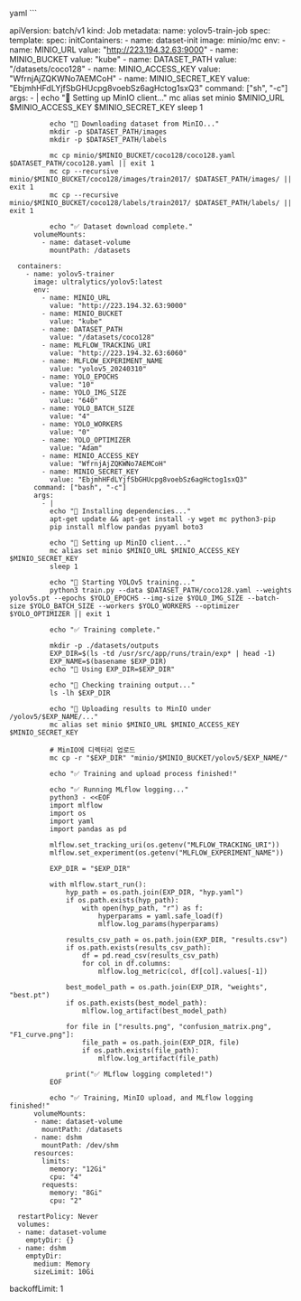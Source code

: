 yaml ```


apiVersion: batch/v1
kind: Job
metadata:
  name: yolov5-train-job
spec:
  template:
    spec:
      initContainers:
        - name: dataset-init
          image: minio/mc
          env:
            - name: MINIO_URL
              value: "http://223.194.32.63:9000"
            - name: MINIO_BUCKET
              value: "kube"
            - name: DATASET_PATH
              value: "/datasets/coco128"
            - name: MINIO_ACCESS_KEY
              value: "WfrnjAjZQKWNo7AEMCoH"
            - name: MINIO_SECRET_KEY
              value: "EbjmhHFdLYjfSbGHUcpg8voebSz6agHctog1sxQ3"
          command: ["sh", "-c"]
          args:
            - |
              echo "🔧 Setting up MinIO client..."
              mc alias set minio $MINIO_URL $MINIO_ACCESS_KEY $MINIO_SECRET_KEY
              sleep 1

              echo "📂 Downloading dataset from MinIO..."
              mkdir -p $DATASET_PATH/images
              mkdir -p $DATASET_PATH/labels

              mc cp minio/$MINIO_BUCKET/coco128/coco128.yaml $DATASET_PATH/coco128.yaml || exit 1
              mc cp --recursive minio/$MINIO_BUCKET/coco128/images/train2017/ $DATASET_PATH/images/ || exit 1
              mc cp --recursive minio/$MINIO_BUCKET/coco128/labels/train2017/ $DATASET_PATH/labels/ || exit 1

              echo "✅ Dataset download complete."
          volumeMounts:
            - name: dataset-volume
              mountPath: /datasets

      containers:
        - name: yolov5-trainer
          image: ultralytics/yolov5:latest
          env:
            - name: MINIO_URL
              value: "http://223.194.32.63:9000"
            - name: MINIO_BUCKET
              value: "kube"
            - name: DATASET_PATH
              value: "/datasets/coco128"
            - name: MLFLOW_TRACKING_URI
              value: "http://223.194.32.63:6060"
            - name: MLFLOW_EXPERIMENT_NAME
              value: "yolov5_20240310"
            - name: YOLO_EPOCHS
              value: "10"
            - name: YOLO_IMG_SIZE
              value: "640"
            - name: YOLO_BATCH_SIZE
              value: "4"
            - name: YOLO_WORKERS
              value: "0"
            - name: YOLO_OPTIMIZER
              value: "Adam"
            - name: MINIO_ACCESS_KEY
              value: "WfrnjAjZQKWNo7AEMCoH"
            - name: MINIO_SECRET_KEY
              value: "EbjmhHFdLYjfSbGHUcpg8voebSz6agHctog1sxQ3"
          command: ["bash", "-c"]
          args:
            - |
              echo "🚀 Installing dependencies..."
              apt-get update && apt-get install -y wget mc python3-pip
              pip install mlflow pandas pyyaml boto3

              echo "🚀 Setting up MinIO client..."
              mc alias set minio $MINIO_URL $MINIO_ACCESS_KEY $MINIO_SECRET_KEY
              sleep 1

              echo "🚀 Starting YOLOv5 training..."
              python3 train.py --data $DATASET_PATH/coco128.yaml --weights yolov5s.pt --epochs $YOLO_EPOCHS --img-size $YOLO_IMG_SIZE --batch-size $YOLO_BATCH_SIZE --workers $YOLO_WORKERS --optimizer $YOLO_OPTIMIZER || exit 1

              echo "✅ Training complete."

              mkdir -p ./datasets/outputs
              EXP_DIR=$(ls -td /usr/src/app/runs/train/exp* | head -1)
              EXP_NAME=$(basename $EXP_DIR)
              echo "📂 Using EXP_DIR=$EXP_DIR"

              echo "📂 Checking training output..."
              ls -lh $EXP_DIR

              echo "📡 Uploading results to MinIO under /yolov5/$EXP_NAME/..."
              mc alias set minio $MINIO_URL $MINIO_ACCESS_KEY $MINIO_SECRET_KEY

              # MinIO에 디렉터리 업로드
              mc cp -r "$EXP_DIR" "minio/$MINIO_BUCKET/yolov5/$EXP_NAME/"

              echo "✅ Training and upload process finished!"

              echo "✅ Running MLflow logging..."
              python3 - <<EOF
              import mlflow
              import os
              import yaml
              import pandas as pd

              mlflow.set_tracking_uri(os.getenv("MLFLOW_TRACKING_URI"))
              mlflow.set_experiment(os.getenv("MLFLOW_EXPERIMENT_NAME"))

              EXP_DIR = "$EXP_DIR"

              with mlflow.start_run():
                  hyp_path = os.path.join(EXP_DIR, "hyp.yaml")
                  if os.path.exists(hyp_path):
                      with open(hyp_path, "r") as f:
                          hyperparams = yaml.safe_load(f)
                          mlflow.log_params(hyperparams)

                  results_csv_path = os.path.join(EXP_DIR, "results.csv")
                  if os.path.exists(results_csv_path):
                      df = pd.read_csv(results_csv_path)
                      for col in df.columns:
                          mlflow.log_metric(col, df[col].values[-1])

                  best_model_path = os.path.join(EXP_DIR, "weights", "best.pt")
                  if os.path.exists(best_model_path):
                      mlflow.log_artifact(best_model_path)

                  for file in ["results.png", "confusion_matrix.png", "F1_curve.png"]:
                      file_path = os.path.join(EXP_DIR, file)
                      if os.path.exists(file_path):
                          mlflow.log_artifact(file_path)

                  print("✅ MLflow logging completed!")
              EOF

              echo "✅ Training, MinIO upload, and MLflow logging finished!"
          volumeMounts:
          - name: dataset-volume
            mountPath: /datasets
          - name: dshm
            mountPath: /dev/shm
          resources:
            limits:
              memory: "12Gi"
              cpu: "4"
            requests:
              memory: "8Gi"
              cpu: "2"

      restartPolicy: Never
      volumes:
      - name: dataset-volume
        emptyDir: {}
      - name: dshm
        emptyDir:
          medium: Memory
          sizeLimit: 10Gi
  backoffLimit: 1

  
```
